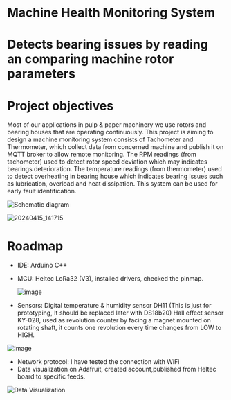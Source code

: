 # Machine Health Monitoring System
# Detects bearing issues by reading an comparing machine rotor parameters
# Project objectives
Most of our applications in pulp & paper machinery we use rotors and bearing houses that are operating continuously. This project is aiming to design a machine monitoring system consists of  Tachometer and Thermometer, which collect data from concerned machine and publish it on MQTT broker to allow remote monitoring. 
The RPM readings (from tachometer)  used to detect rotor speed deviation which may indicates bearings deterioration. The temperature readings (from thermometer)  used to detect overheating in bearing house which indicates bearing issues such as lubrication, overload and heat dissipation.
This system can be used for early fault identification.


![Schematic diagram](https://github.com/Jad-Samaan/LNU-IoT-Course-Project/assets/163136017/f6e26a2e-687c-4d11-8c76-6cc45bdcce7a)


![20240415_141715](https://github.com/Jad-Samaan/LNU-IoT-Course-Project/assets/163136017/3132adbf-2a09-4e60-a677-89ec5974d787)


# Roadmap
- IDE: Arduino C++
- MCU: Heltec LoRa32 (V3), installed drivers, checked the pinmap.

  ![image](https://github.com/Jad-Samaan/LNU-IoT-Course-Project/assets/163136017/2ff06d71-5ec2-4bda-ac15-b1c0d1682b32)

- Sensors:
    Digital temperature & humidity sensor DH11 (This is just for prototyping, It should be replaced later with DS18b20)
    Hall effect sensor KY-028, used as revolution counter by facing a magnet mounted on rotating shaft, it counts one revolution every time changes from LOW to HIGH.

 ![image](https://github.com/Jad-Samaan/LNU-IoT-Course-Project/assets/163136017/5328e4bc-d4de-45e9-a305-41a79c144c62)


  

  
- Network protocol: I have tested the connection with WiFi
- Data visualization on Adafruit, created account,published from Heltec board to specific feeds.

![Data Visualization](https://github.com/Jad-Samaan/LNU-IoT-Course-Project/assets/163136017/33615433-03e2-4222-a217-3f1c0668dff3)


